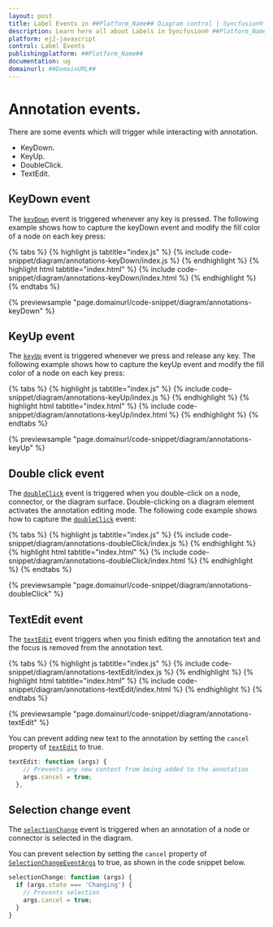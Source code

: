 ```yaml
---
layout: post
title: Label Events in ##Platform_Name## Diagram control | Syncfusion®
description: Learn here all about Labels in Syncfusion® ##Platform_Name## Diagram control of Syncfusion Essential® JS 2 and more.
platform: ej2-javascript
control: Label Events
publishingplatform: ##Platform_Name##
documentation: ug
domainurl: ##DomainURL##
---
```


# Annotation events.

There are some events which will trigger while interacting with annotation.
* KeyDown.
* KeyUp.
* DoubleClick.
* TextEdit.

## KeyDown event


The [`keyDown`](../api/diagram/iKeyEventArgs/) event is triggered whenever any key is pressed. The following example shows how to capture the keyDown event and modify the fill color of a node on each key press:

{% tabs %}
{% highlight js tabtitle="index.js" %}
{% include code-snippet/diagram/annotations-keyDown/index.js %}
{% endhighlight %}
{% highlight html tabtitle="index.html" %}
{% include code-snippet/diagram/annotations-keyDown/index.html %}
{% endhighlight %}
{% endtabs %}
        
{% previewsample "page.domainurl/code-snippet/diagram/annotations-keyDown" %}

## KeyUp event

The [`keyUp`](../api/diagram/iKeyEventArgs/) event is triggered whenever we press and release any key. The following example shows how to capture the keyUp event and modify the fill color of a node on each key press:

{% tabs %}
{% highlight js tabtitle="index.js" %}
{% include code-snippet/diagram/annotations-keyUp/index.js %}
{% endhighlight %}
{% highlight html tabtitle="index.html" %}
{% include code-snippet/diagram/annotations-keyUp/index.html %}
{% endhighlight %}
{% endtabs %}
        
{% previewsample "page.domainurl/code-snippet/diagram/annotations-keyUp" %}

## Double click event

The [`doubleClick`](../api/diagram/idoubleclickeventargs/) event is triggered when you double-click on a node, connector, or the diagram surface. Double-clicking on a diagram element activates the annotation editing mode. The following code example shows how to capture the [`doubleClick`](../api/diagram/idoubleclickeventargs/) event:

{% tabs %}
{% highlight js tabtitle="index.js" %}
{% include code-snippet/diagram/annotations-doubleClick/index.js %}
{% endhighlight %}
{% highlight html tabtitle="index.html" %}
{% include code-snippet/diagram/annotations-doubleClick/index.html %}
{% endhighlight %}
{% endtabs %}
        
{% previewsample "page.domainurl/code-snippet/diagram/annotations-doubleClick" %}

## TextEdit event

The [`textEdit`](../api/diagram/iTextEditEventArgs/) event triggers when you finish editing the annotation text and the focus is removed from the annotation text.

{% tabs %}
{% highlight js tabtitle="index.js" %}
{% include code-snippet/diagram/annotations-textEdit/index.js %}
{% endhighlight %}
{% highlight html tabtitle="index.html" %}
{% include code-snippet/diagram/annotations-textEdit/index.html %}
{% endhighlight %}
{% endtabs %}
        
{% previewsample "page.domainurl/code-snippet/diagram/annotations-textEdit" %}

You can prevent adding new text to the annotation by setting the `cancel` property of [`textEdit`](../api/diagram/iTextEditEventArgs/) to true.

``` javascript
textEdit: function (args) {
    // Prevents any new content from being added to the annotation
    args.cancel = true;
  },

```

## Selection change event

The [`selectionChange`](https://ej2.syncfusion.com/javascript/documentation/api/diagram/#selectionchange) event is triggered when an annotation of a node or connector is selected in the diagram.

You can prevent selection by setting the `cancel` property of [`SelectionChangeEventArgs`](https://ej2.syncfusion.com/javascript/documentation/api/diagram/iselectionchangeeventargs/) to true, as shown in the code snippet below.

```javascript
selectionChange: function (args) {
  if (args.state === 'Changing') {
    // Prevents selection
    args.cancel = true;
  }
}
```
